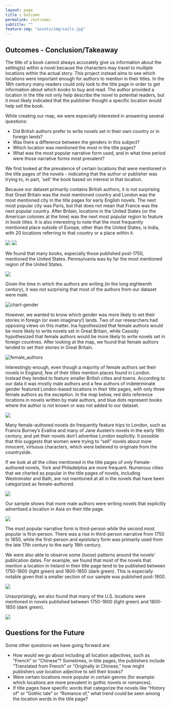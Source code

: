 ```yaml
---
layout: page
title : Outcome
permalink: /outcome/
subtitle: ""
feature-img: "assets/img/sails.jpg"
---
```


## Outcomes - Conclusion/Takeaway

The title of a book cannot always accurately give us information about the setting(s) within a novel because the characters may travel to multiple locations within the actual story. This project instead aims to see which locations were important enough for authors to mention in their titles. In the 18th century many readers could only look to the title page in order to get information about which books to buy and read. The author provided a location in the title not only help describe the novel to potential readers, but it most likely indicated that the publisher thought a specific location would help sell the book.   

While creating our map, we were especially interested in answering several questions:
 - Did British authors prefer to write novels set in their own country or in foreign lands?
 - Was there a difference between the genders in this subject?
 - Which location was mentioned the most in the title pages?
 - What was the most popular narrative form used, and in what time period were those narrative forms most prevalent?

We first looked at the prevalence of certain locations that were mentioned in the title pages of the novels - indicating that the author or publisher was trying to, in part, 'sell' the book based on interest in that location.

Because our dataset primarily contains British authors, it is not surprising that Great Britain was the most mentioned country and London was the most mentioned city in the title pages for early English novels. The next most popular city was Paris, but that does not mean that France was the next popular country. After Britain, locations in the United States (or the American colonies at the time) was the next most popular region to feature in book titles. It is also interesting to note that the most frequently mentioned place outside of Europe, other than the United States, is India, with 20 locations referring to that country or a place within it.

<img src="{{ site.baseurl }}/assets/img/outcome/outcome_popularlocations_updated.jpg">
<img src="{{ site.baseurl }}/assets/img/outcome/outcome_cities.jpg">

We found that many books, especially those published post-1750, mentioned the United States. Pennsylvania was by far the most mentioned region of the United States.

<img src="{{ site.baseurl }}/assets/img/outcome/outcome_locations_USregions.png">

Given the time in which the authors are writing (in the long eighteenth century), it was not surprising that most of the authors from our dataset were male.

<img src="{{ site.baseurl }}/assets/img/outcome/chart-gender.jpg" alt="chart-gender">

However, we wanted to know which gender was more likely to set their stories in foreign (or even imaginary!) lands. Two of our researchers had opposing views on this matter. Ina hypothesized that female authors would be more likely to write novels set in Great Britain, while Cassidy hypothesized that female authors would be more likely to write novels set in foreign countries. After looking at the map, we found that female authors tended to set their stories in Great Britain.

<img src="{{ site.baseurl }}/assets/img/outcome/outcome_popularity_female.png" alt="female_authors">

Interestingly enough, even though a majority of female authors set their novels in England, few of their titles mention places found in London. Instead they tended to feature smaller British cities and towns. According to our data it was mostly male authors and a few authors of indeterminate gender featured London-based locations in their title pages, with only three female authors as the exception. In the map below, red dots reference locations in novels written by male authors, and blue dots represent books where the author is not known or was not added to our dataset.

<img src="{{ site.baseurl }}/assets/img/outcome/gender_London.png"> 

Many female-authored novels do frequently feature trips to London, such as Francis Burney’s Evalina and many of Jane Austen’s novels in the early 19th century, and yet their novels don’t advertise London explicitly. It possible that this suggests that women were trying to “sell” novels about more innocent, virtuous characters, which were believed to originate from the countryside.

If we look at all the cities mentioned in the title pages of <i>only</i> Female-authored novels, York and Philadelphia are more frequent. Numerous cities that we charted as popular in the title pages of novels, including Westminster and Bath, are not mentioned at all in the novels that have been categorized as female-authored.

<img src="{{ site.baseurl }}/assets/img/outcome/outcome_cities_female.jpg">

Our sample shows that more male authors were writing novels that explicitly advertised a location in Asia on their title page.

<img src="{{ site.baseurl }}/assets/img/outcome/outcome_gender_Asia.png">

The most popular narrative form is third-person while the second most popular is first-person. There was a rise in third-person narrative from 1750 to 1850, while the first-person and epistolary form was primarily used from the late 17th century to the early 18th century.

We were also able to observe some (loose) patterns around the novels' publication dates. For example, we found that most of the novels that mention a location in Ireland in their title page tend to be published between 1750-1800 (light green) and 1800-1850 (dark green). This is especially notable given that a smaller section of our sample was published post-1800.

<img src="{{ site.baseurl }}/assets/img/outcome/dates_Ireland.png">

Unsurprisingly, we also found that many of the U.S. locations were mentioned in novels published between 1750-1800 (light green) and 1800-1850 (dark green).

<img src="{{ site.baseurl }}/assets/img/outcome/dates_US.png">

## Questions for the Future

Some other questions we have going forward are:
- How would we go about including all location adjectives, such as “French” or “Chinese”? Sometimes, in title pages, the publishers include “Translated from French” or “Originally in Chinese,” how might publishers use location adjective to sell their books?
- Were certain locations more popular in certain genres (for example: which locations are more prevalent in gothic novels or romances).
- If title pages have specific words that categorize the novels like “History of” or “Gothic tale” or “Romance of,” what trend could be seen among the location words in the title page? 





